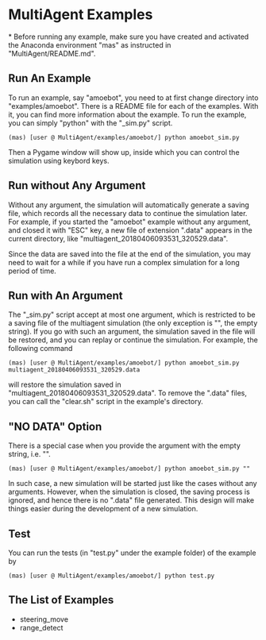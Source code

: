 # MultiAgent Examples

\* Before running any example, make sure you have created and activated the Anaconda environment
"mas" as instructed in "MultiAgent/README.md".

## Run An Example
To run an example, say "amoebot", you need to at first change directory into "examples/amoebot".
There is a README file for each of the examples. With it, you can find more information about
the example. To run the example, you can simply "python" with the "\_sim.py" script.

	(mas) [user @ MultiAgent/examples/amoebot/] python amoebot_sim.py

Then a Pygame window will show up, inside which you can control the simulation using keybord keys.

## Run without Any Argument

Without any argument, the simulation will automatically generate a saving file, which records all
the necessary data to continue the simulation later. For example, if you started the "amoebot" example
without any argument, and closed it with "ESC" key, a new file of extension ".data" appears in the
current directory, like "multiagent_20180406093531_320529.data".

Since the data are saved into the file at the end of the simulation, you may need to wait for a while
if you have run a complex simulation for a long period of time.

## Run with An Argument

The "\_sim.py" script accept at most one argument, which is restricted to be a saving file of the multiagent simulation
(the only exception is "", the empty string).
If you go with such an argument, the simulation saved in the file will be restored, and you can replay or
continue the simulation. For example, the following command

	(mas) [user @ MultiAgent/examples/amoebot/] python amoebot_sim.py multiagent_20180406093531_320529.data

will restore the simulation saved in "multiagent_20180406093531_320529.data".
To remove the ".data" files, you can call the "clear.sh" script in the example's directory.

## "NO DATA" Option

There is a special case when you provide the argument with the empty string, i.e. "".

	(mas) [user @ MultiAgent/examples/amoebot/] python amoebot_sim.py ""

In such case, a new simulation will be started just like the cases without any arguments. However,
when the simulation is closed, the saving process is ignored, and hence there is no ".data" file generated.
This design will make things easier during the development of a new simulation.

## Test

You can run the tests (in "test.py" under the example folder) of the example by

	(mas) [user @ MultiAgent/examples/amoebot/] python test.py

## The List of Examples

- steering_move
- range_detect
